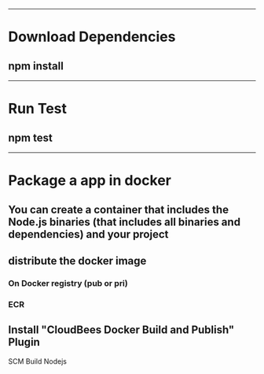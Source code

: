 *********************
# Download Dependencies
## npm install
*********************   
# Run Test
## npm test
*********************
# Package a app in docker
## You can create a container that includes the Node.js binaries (that includes all binaries and dependencies) and your project
## distribute the docker image
### On Docker registry (pub or pri)
### ECR
## Install "CloudBees Docker Build and Publish" Plugin
SCM
Build Nodejs 
